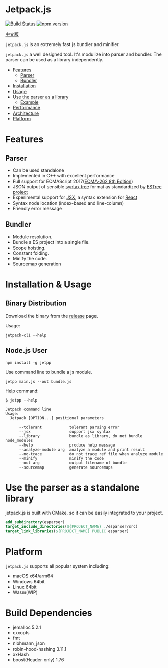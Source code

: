 # Jetpack.js

[![Build Status](https://travis-ci.com/vincentdchan/jetpack.js.svg?branch=master)](https://travis-ci.com/vincentdchan/jetpack.js)
[![npm version](https://img.shields.io/npm/v/jetpp.svg)](https://www.npmjs.com/package/jetpp)

[中文版](./README_CN.md)

`jetpack.js` is an extremely fast js bundler and minifier.

`jetpack.js` a well designed tool. It's modulize into parser and bundler.
The parser can be used as a library independently.

- [Features](#Features)
  - [Parser](#parser)
  - [Bundler](#bundler)
- [Installation](#Installation)
- [Usage](#usage)
- [Use the parser as a library](#use-the-parser-as-a-standalone-library)
  - [Example](#example)
- [Performance](#performance)
- [Architecture](#architecture)
- [Platform](#platform)

# Features

## Parser

- Can be used standalone
- Implemented in C++ with excellent performance
- Full support for ECMAScript 2017([ECMA-262 8th Edition](http://www.ecma-international.org/publications/standards/Ecma-262.htm))
- JSON output of sensible [syntax tree](https://github.com/estree/estree/blob/master/es5.md) format as standardized by [ESTree project](https://github.com/estree/estree)
- Experimental support for [JSX](https://facebook.github.io/jsx/), a syntax extension for [React](https://facebook.github.io/react/)
- Syntax node location (index-based and line-column)
- Friendly error message

## Bundler

- Module resolution.
- Bundle a ES project into a single file.
- Scope hoisting.
- Constant folding.
- Minify the code.
- Sourcemap generation

# Installation & Usage

## Binary Distribution

Download the binary from the [release](https://github.com/vincentdchan/jetpack.js/releases) page.

Usage:

```shell
jetpack-cli --help
```

## Node.js User

```
npm install -g jetpp
```


Use command line to bundle a js module.
```shell script
jetpp main.js --out bundle.js
```

Help command:

```shell script
$ jetpp --help

Jetpack command line
Usage:
  Jetpack [OPTION...] positional parameters

      --tolerant            tolerant parsing error
      --jsx                 support jsx syntax
      --library             bundle as library, do not bundle node_modules
      --help                produce help message
      --analyze-module arg  analyze a module and print result
      --no-trace            do not trace ref file when analyze module
      --minify              minify the code
      --out arg             output filename of bundle
      --sourcemap           generate sourcemaps
```

# Use the parser as a standalone library

jetpack.js is built with CMake, so it can be
easily integrated to your project.

```cmake
add_subdirectory(esparser)
target_include_directories(${PROJECT_NAME} ./esparser/src)
target_link_libraries(${PROJECT_NAME} PUBLIC esparser)
```

# Platform

`jetpack.js` supports all popular system including:

- macOS x64/arm64
- Windows 64bit
- Linux 64bit
- Wasm(WIP)

# Build Dependencies

- jemalloc 5.2.1
- cxxopts
- fmt
- nlohmann_json
- robin-hood-hashing 3.11.1
- xxHash
- boost(Header-only) 1.76
